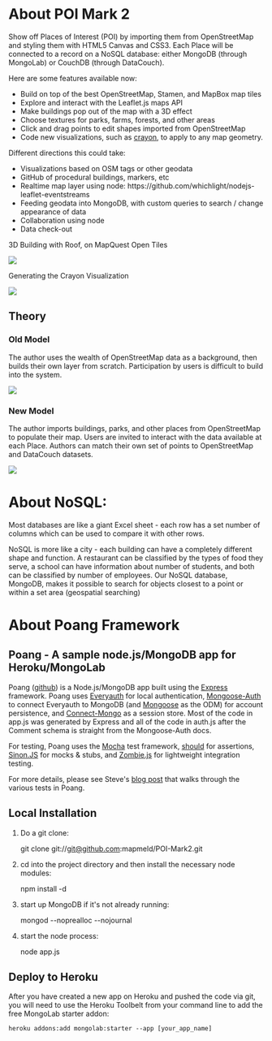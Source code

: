 # About POI Mark 2

Show off Places of Interest (POI) by importing them from OpenStreetMap and styling them with HTML5 Canvas and CSS3.
Each Place will be connected to a record on a NoSQL database: either MongoDB (through MongoLab) or CouchDB (through DataCouch).

Here are some features available now:
<ul>
<li>Build on top of the best OpenStreetMap, Stamen, and MapBox map tiles</li>
<li>Explore and interact with the Leaflet.js maps API</li>
<li>Make buildings pop out of the map with a 3D effect</li>
<li>Choose textures for parks, farms, forests, and other areas</li>
<li>Click and drag points to edit shapes imported from OpenStreetMap</li>
<li>Code new visualizations, such as <a href='http://poimark2.herokuapp.com/kansas?id=4fc578ff59e0840100000005'>crayon</a>, to apply to any map geometry.</li>
</ul>

Different directions this could take:
<ul>
<li>Visualizations based on OSM tags or other geodata</li>
<li>GitHub of procedural buildings, markers, etc</li>
<li>Realtime map layer using node: https://github.com/whichlight/nodejs-leaflet-eventstreams</li>
<li>Feeding geodata into MongoDB, with custom queries to search / change appearance of data</li>
<li>Collaboration using node</li>
<li>Data check-out</li>
</ul>

3D Building with Roof, on MapQuest Open Tiles

<img src="http://i.imgur.com/Bb9Ed.png"/>

Generating the Crayon Visualization

<img src="http://i.imgur.com/GjFPU.png"/>

## Theory

### Old Model
The author uses the wealth of OpenStreetMap data as a background, then builds their own layer from scratch.
Participation by users is difficult to build into the system.

<img src="http://i.imgur.com/FOwFW.png"/>

### New Model
The author imports buildings, parks, and other places from OpenStreetMap to populate their map.
Users are invited to interact with the data available at each Place.
Authors can match their own set of points to OpenStreetMap and DataCouch datasets.

<img src="http://i.imgur.com/5aQ9p.png"/>

# About NoSQL:
<p>Most databases are like a giant Excel sheet - each row has a set number of columns which can be used to compare it with other rows.</p>
<p>NoSQL is more like a city - each building can have a completely different shape and function. A restaurant can be classified by the types of food they serve, a school can have information about number of students, and both can be classified by number of employees.
Our NoSQL database, MongoDB, makes it possible to search for objects closest to a point or within a set area (geospatial searching)</p>


# About Poang Framework

## Poang - A sample node.js/MongoDB app for Heroku/MongoLab

Poang ([github](https://github.com/BeyondFog/Poang)) is a Node.js/MongoDB app built using the [Express](http://expressjs.com/) framework. Poang uses [Everyauth](http://everyauth.com/) for local authentication, [Mongoose-Auth](https://github.com/bnoguchi/mongoose-auth) to connect Everyauth to MongoDB (and [Mongoose](http://mongoosejs.com/) as the ODM) for account persistence, and [Connect-Mongo](https://github.com/kcbanner/connect-mongo) as a session store. Most of the code in app.js was generated by Express and all of the code in auth.js after the Comment schema is straight from the Mongoose-Auth docs.

For testing, Poang uses the [Mocha](http://visionmedia.github.com/mocha/) test framework, [should](https://github.com/visionmedia/should.js) for assertions, [Sinon.JS](http://sinonjs.org/) for mocks & stubs, and [Zombie.js](http://zombie.labnotes.org/) for lightweight integration testing.

For more details, please see Steve's [blog post](http://blog.beyondfog.com/?p=222) that walks through the various tests in Poang.

## Local Installation
 
1) Do a git clone:

    git clone git://git@github.com:mapmeld/POI-Mark2.git
    
2) cd into the project directory and then install the necessary node modules:

    npm install -d

3) start up MongoDB if it's not already running:
  
    mongod --noprealloc --nojournal
    
4) start the node process:

    node app.js

## Deploy to Heroku

After you have created a new app on Heroku and pushed the code via git, you will need to use the Heroku Toolbelt from your command line to add the free MongoLab starter addon:

    heroku addons:add mongolab:starter --app [your_app_name]
